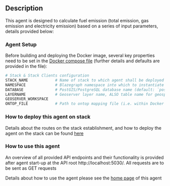 ## Description
This agent is designed to calculate fuel emission (total emission, gas emission and electricity emission) based on a series of input parameters, details provided below:
### Agent Setup
Before building and deploying the Docker image, several key properties need to be set in the [Docker compose file] (further details and defaults are provided in the file):
```bash
# Stack & Stack Clients configuration
STACK_NAME            # Name of stack to which agent shall be deployed
NAMESPACE             # Blazegraph namespace into which to instantiate data
DATABASE              # PostGIS/PostgreSQL database name (default: `postgres`)
LAYERNAME             # Geoserver layer name, ALSO table name for geospatial features in PostGIS
GEOSERVER_WORKSPACE   
ONTOP_FILE            # Path to ontop mapping file (i.e. within Docker container)
```


### How to deploy this agent on stack
Details about the routes on the stack establishment, and how to deploy the agent on the stack can be found [here](https://htmlpreview.github.io/?https://github.com/cambridge-cares/TheWorldAvatar/blob/dev-heat-pump-migration-to-stack-3/Agents/LSOAInputAgent/deploy_agent_on_stack.html)

### How to use this agent
An overview of all provided API endpoints and their functionality is provided after agent start-up at the API root http://localhost:5030/. All requests are to be sent as GET requests

Details about how to use the agent please see the [home page](https://htmlpreview.github.io/?https://github.com/cambridge-cares/TheWorldAvatar/blob/dev-heat-pump-migration-to-stack-3/Agents/LSOACalculationAgent_fuel_emission/agent/flaskapp/templates/index.html) of this agent


<!-- files -->
[Dockerfile]: Dockerfile
[docker compose file]: docker-compose.yml
[docker-compose.test.yml]: tests\docker-compose.test.yml
[example retrieve all request]: resources\HTTPRequest_retrieve_all.http
[resources]: resources
[stack.sh]: stack.sh
[tests]: tests